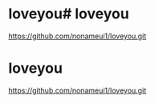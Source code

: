 # loveyou# loveyou
https://github.com/nonameui1/loveyou.git
# loveyou
https://github.com/nonameui1/loveyou.git
